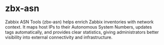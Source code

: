 # zbx-asn
Zabbix ASN Tools (zbx-asn) helps enrich Zabbix inventories with network context. It maps host IPs to their Autonomous System Numbers, updates tags automatically, and provides clear statistics, giving administrators better visibility into external connectivity and infrastructure.
